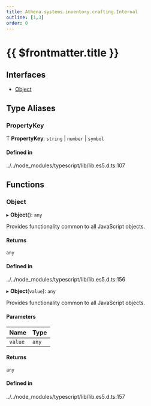 ```yaml
---
title: Athena.systems.inventory.crafting.Internal
outline: [1,3]
order: 0
---
```


# {{ $frontmatter.title }}


## Interfaces

- [Object](../interfaces/server_systems_inventory_crafting_Internal_Object.md)

## Type Aliases

### PropertyKey

Ƭ **PropertyKey**: `string` \| `number` \| `symbol`

#### Defined in

../../node_modules/typescript/lib/lib.es5.d.ts:107

## Functions

### Object

▸ **Object**(): `any`

Provides functionality common to all JavaScript objects.

#### Returns

`any`

#### Defined in

../../node_modules/typescript/lib/lib.es5.d.ts:156

▸ **Object**(`value`): `any`

Provides functionality common to all JavaScript objects.

#### Parameters

| Name | Type |
| :------ | :------ |
| `value` | `any` |

#### Returns

`any`

#### Defined in

../../node_modules/typescript/lib/lib.es5.d.ts:157
